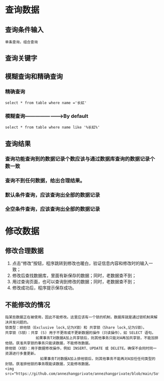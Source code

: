 # 查询数据
## 查询条件输入
    单条查询，组合查询
## 查询关键字
## 模糊查询和精确查询
### 精确查询
    select * from table where name ='长虹'
### 模糊查询————————>By default
    select * from table where name like '%长虹%'
## 查询结果
### 查询功能查询到的数据记录个数应该与通过数据库查询的数据记录个数一致
### 查询不到任何数据，给出合理结果。
### 默认条件查询，应该查询出全部的数据记录
### 全空条件查询，应该查询出全部的数据记录
# 修改数据
## 修改合理数据
   1. 点击“修改”按钮，程序跳转到修改也暖白，验证信息内容和修改时的输入一致；
   2. 修改后查找数据库，里面有新保存的数据；同时，老数据查不到；
   3. 用过查询页面，也可以查询到修改的数据；同时，老数据查不到；
   4. 修改成功后，程序提示保存成功。
## 不能修改的情况
    指某些数据正在被使用，因此不能修改。这里应该有一个锁的机制，数据库就是通过锁机制来解决并发问题的。
    锁类型：排他锁（Exclusive lock,记为X锁）和 共享锁（Share lock,记为S锁）。
    共享锁（S锁）：共享 (S) 用于不更改或不更新数据的操作（只读操作），如 SELECT 语句。
                  如果事务T对数据A加上共享锁后，则其他事务只能对A再加共享锁，不能加排他锁。获准共享锁的事务只能读数据，不能修改数据。
    排他锁（X锁）：用于数据修改操作，例如 INSERT、UPDATE 或 DELETE。确保不会同时同一资源进行多重更新。
                    如果事务T对数据A加上排他锁后，则其他事务不能再对A加任任何类型的封锁。获准排他锁的事务既能读数据，又能修改数据。
    <img src="https://github.com/annezhangprivate/annezhangprivate/blob/main/Software%20Test/Picture/lock1.bmp">
